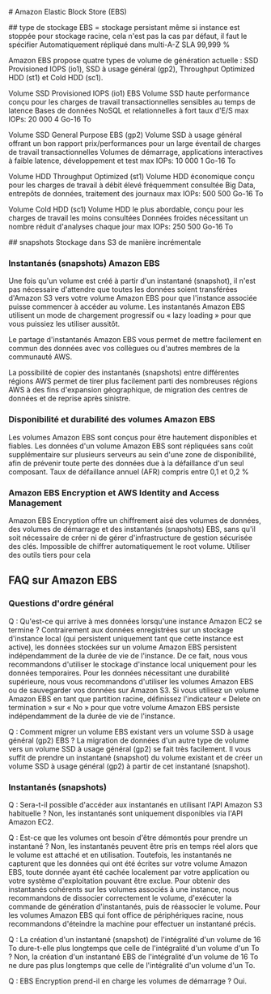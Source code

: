 # Amazon Elastic Block Store (EBS)

## type de stockage
EBS = stockage persistant même si instance est stoppée
pour stockage racine, cela n'est pas la cas par défaut, il faut le spécifier
Automatiquement répliqué dans multi-A-Z
SLA 99,999 %

Amazon EBS propose quatre types de volume de génération actuelle :
SSD Provisioned IOPS (io1), SSD à usage général (gp2), Throughput Optimized HDD (st1) et Cold HDD (sc1).

Volume SSD Provisioned IOPS (io1) EBS
Volume SSD haute performance conçu pour les charges de travail transactionnelles sensibles au temps de latence
Bases de données NoSQL et relationnelles à fort taux d'E/S
max IOPs: 20 000
4 Go-16 To

Volume SSD General Purpose EBS (gp2)
Volume SSD à usage général offrant un bon rapport prix/performances pour un large éventail de charges de travail transactionnelles
Volumes de démarrage, applications interactives à faible latence, développement et test
max IOPs: 10 000
1 Go-16 To

Volume HDD Throughput Optimized (st1)
Volume HDD économique conçu pour les charges de travail à débit élevé fréquemment consultée
Big Data, entrepôts de données, traitement des journaux
max IOPs: 500
500 Go-16 To

Volume Cold HDD (sc1)
Volume HDD le plus abordable, conçu pour les charges de travail les moins consultées
Données froides nécessitant un nombre réduit d'analyses chaque jour
max IOPs: 250
500 Go-16 To

## snapshots
Stockage dans S3 de manière incrémentale

### Instantanés (snapshots) Amazon EBS
Une fois qu'un volume est créé à partir d'un instantané (snapshot), il n'est pas nécessaire d'attendre que toutes les données soient transférées d'Amazon S3 vers votre volume Amazon EBS pour que l'instance associée puisse commencer à accéder au volume.
Les instantanés Amazon EBS utilisent un mode de chargement progressif ou « lazy loading » pour que vous puissiez les utiliser aussitôt.

Le partage d'instantanés Amazon EBS vous permet de mettre facilement en commun des données avec vos collègues ou d'autres membres de la communauté AWS.

La possibilité de copier des instantanés (snapshots) entre différentes régions AWS permet de tirer plus facilement parti des nombreuses régions AWS à des fins d'expansion géographique, de migration des centres de données et de reprise après sinistre.

### Disponibilité et durabilité des volumes Amazon EBS
Les volumes Amazon EBS sont conçus pour être hautement disponibles et fiables. Les données d'un volume Amazon EBS sont répliquées sans coût supplémentaire sur plusieurs serveurs au sein d'une zone de disponibilité, afin de prévenir toute perte des données due à la défaillance d'un seul composant.
Taux de défaillance annuel (AFR) compris entre 0,1 et 0,2 %

### Amazon EBS Encryption et AWS Identity and Access Management
Amazon EBS Encryption offre un chiffrement aisé des volumes de données, des volumes de démarrage et des instantanés (snapshots) EBS, sans qu'il soit nécessaire de créer ni de gérer d'infrastructure de gestion sécurisée des clés.
Impossible de chiffrer automatiquement le root volume. Utiliser des outils tiers pour cela

## FAQ sur Amazon EBS

### Questions d'ordre général

Q : Qu'est-ce qui arrive à mes données lorsqu'une instance Amazon EC2 se termine ?
Contrairement aux données enregistrées sur un stockage d'instance local (qui persistent uniquement tant que cette instance est active), les données stockées sur un volume Amazon EBS persistent indépendamment de la durée de vie de l'instance. De ce fait, nous vous recommandons d'utiliser le stockage d'instance local uniquement pour les données temporaires. Pour les données nécessitant une durabilité supérieure, nous vous recommandons d'utiliser les volumes Amazon EBS ou de sauvegarder vos données sur Amazon S3. Si vous utilisez un volume Amazon EBS en tant que partition racine, définissez l'indicateur « Delete on termination » sur « No » pour que votre volume Amazon EBS persiste indépendamment de la durée de vie de l'instance.

Q : Comment migrer un volume EBS existant vers un volume SSD à usage général (gp2) EBS ?
La migration de données d'un autre type de volume vers un volume SSD à usage général (gp2) se fait très facilement. Il vous suffit de prendre un instantané (snapshot) du volume existant et de créer un volume SSD à usage général (gp2) à partir de cet instantané (snapshot).

### Instantanés (snapshots)

Q : Sera-t-il possible d'accéder aux instantanés en utilisant l'API Amazon S3 habituelle ?
Non, les instantanés sont uniquement disponibles via l'API Amazon EC2.

Q : Est-ce que les volumes ont besoin d'être démontés pour prendre un instantané ?
Non, les instantanés peuvent être pris en temps réel alors que le volume est attaché et en utilisation. Toutefois, les instantanés ne capturent que les données qui ont été écrites sur votre volume Amazon EBS, toute donnée ayant été cachée localement par votre application ou votre système d'exploitation pouvant être exclue. Pour obtenir des instantanés cohérents sur les volumes associés à une instance, nous recommandons de dissocier correctement le volume, d'exécuter la commande de génération d'instantanés, puis de réassocier le volume. Pour les volumes Amazon EBS qui font office de périphériques racine, nous recommandons d'éteindre la machine pour effectuer un instantané précis.

Q : La création d'un instantané (snapshot) de l'intégralité d'un volume de 16 To dure-t-elle plus longtemps que celle de l'intégralité d'un volume d'un To ?
Non, la création d'un instantané EBS de l'intégralité d'un volume de 16 To ne dure pas plus longtemps que celle de l'intégralité d'un volume d'un To.

Q : EBS Encryption prend-il en charge les volumes de démarrage ?
Oui.
